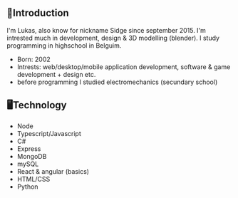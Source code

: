 
## 👋Introduction

I'm Lukas, also know for nickname Sidge since september 2015.
I'm intrested much in development, design & 3D modelling (blender).
I study programming in highschool in Belguim.

- Born: 2002
- Intrests: web/desktop/mobile application development, software & game development + design etc.
- before programming I studied electromechanics (secundary school)

## 🖥Technology

- Node
- Typescript/Javascript
- C#
- Express
- MongoDB
- mySQL
- React & angular (basics)
- HTML/CSS
- Python
